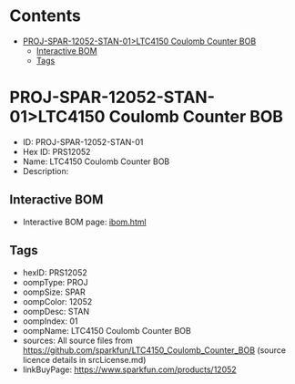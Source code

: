 



Contents
========

* [PROJ-SPAR-12052-STAN-01>LTC4150 Coulomb Counter BOB](#proj-spar-12052-stan-01ltc4150-coulomb-counter-bob)
	* [Interactive BOM](#interactive-bom)
	* [Tags](#tags)

# PROJ-SPAR-12052-STAN-01>LTC4150 Coulomb Counter BOB

- ID: PROJ-SPAR-12052-STAN-01
- Hex ID: PRS12052
- Name: LTC4150 Coulomb Counter BOB
- Description: 

## Interactive BOM

- Interactive BOM page: [ibom.html](kicad/bom/ibom.html)

## Tags

- hexID: PRS12052
- oompType: PROJ
- oompSize: SPAR
- oompColor: 12052
- oompDesc: STAN
- oompIndex: 01
- oompName: LTC4150 Coulomb Counter BOB
- sources: All source files from https://github.com/sparkfun/LTC4150_Coulomb_Counter_BOB (source licence details in srcLicense.md)
- linkBuyPage: https://www.sparkfun.com/products/12052

